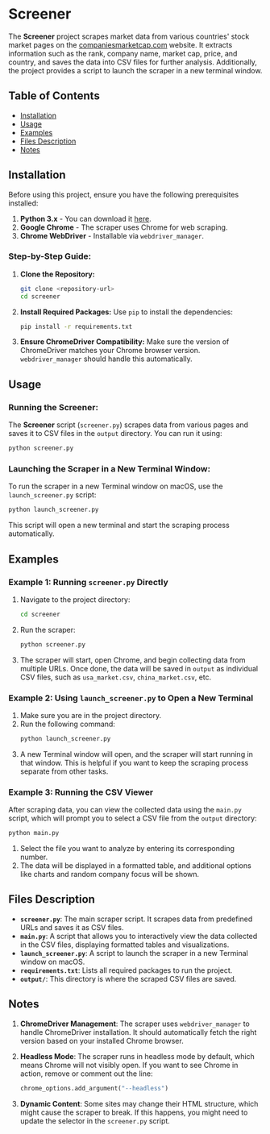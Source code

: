 # Screener

The **Screener** project scrapes market data from various countries' stock market pages on the [companiesmarketcap.com](https://companiesmarketcap.com/) website. It extracts information such as the rank, company name, market cap, price, and country, and saves the data into CSV files for further analysis. Additionally, the project provides a script to launch the scraper in a new terminal window.

## Table of Contents

- [Installation](#installation)
- [Usage](#usage)
- [Examples](#examples)
- [Files Description](#files-description)
- [Notes](#notes)

## Installation

Before using this project, ensure you have the following prerequisites installed:

1. **Python 3.x** - You can download it [here](https://www.python.org/downloads/).
2. **Google Chrome** - The scraper uses Chrome for web scraping.
3. **Chrome WebDriver** - Installable via `webdriver_manager`.

### Step-by-Step Guide:

1. **Clone the Repository:**
   ```bash
   git clone <repository-url>
   cd screener
   ```

2. **Install Required Packages:**
   Use `pip` to install the dependencies:
   ```bash
   pip install -r requirements.txt
   ```

3. **Ensure ChromeDriver Compatibility:**
   Make sure the version of ChromeDriver matches your Chrome browser version. `webdriver_manager` should handle this automatically.

## Usage

### Running the Screener:

The **Screener** script (`screener.py`) scrapes data from various pages and saves it to CSV files in the `output` directory. You can run it using:

```bash
python screener.py
```

### Launching the Scraper in a New Terminal Window:

To run the scraper in a new Terminal window on macOS, use the `launch_screener.py` script:

```bash
python launch_screener.py
```

This script will open a new terminal and start the scraping process automatically.

## Examples

### Example 1: Running `screener.py` Directly

1. Navigate to the project directory:
   ```bash
   cd screener
   ```
2. Run the scraper:
   ```bash
   python screener.py
   ```
3. The scraper will start, open Chrome, and begin collecting data from multiple URLs. Once done, the data will be saved in `output` as individual CSV files, such as `usa_market.csv`, `china_market.csv`, etc.

### Example 2: Using `launch_screener.py` to Open a New Terminal

1. Make sure you are in the project directory.
2. Run the following command:
   ```bash
   python launch_screener.py
   ```
3. A new Terminal window will open, and the scraper will start running in that window. This is helpful if you want to keep the scraping process separate from other tasks.

### Example 3: Running the CSV Viewer

After scraping data, you can view the collected data using the `main.py` script, which will prompt you to select a CSV file from the `output` directory:

```bash
python main.py
```

1. Select the file you want to analyze by entering its corresponding number.
2. The data will be displayed in a formatted table, and additional options like charts and random company focus will be shown.

## Files Description

- **`screener.py`**: The main scraper script. It scrapes data from predefined URLs and saves it as CSV files.
- **`main.py`**: A script that allows you to interactively view the data collected in the CSV files, displaying formatted tables and visualizations.
- **`launch_screener.py`**: A script to launch the scraper in a new Terminal window on macOS.
- **`requirements.txt`**: Lists all required packages to run the project.
- **`output/`**: This directory is where the scraped CSV files are saved.

## Notes

1. **ChromeDriver Management**: The scraper uses `webdriver_manager` to handle ChromeDriver installation. It should automatically fetch the right version based on your installed Chrome browser.
2. **Headless Mode**: The scraper runs in headless mode by default, which means Chrome will not visibly open. If you want to see Chrome in action, remove or comment out the line:
   ```python
   chrome_options.add_argument("--headless")
   ```

3. **Dynamic Content**: Some sites may change their HTML structure, which might cause the scraper to break. If this happens, you might need to update the selector in the `screener.py` script.

